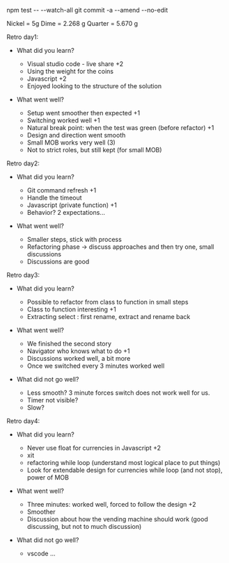 npm test -- --watch-all
git commit -a --amend --no-edit

Nickel = 5g
Dime = 2.268 g
Quarter = 5.670 g

Retro day1:

* What did you learn?

  * Visual studio code - live share +2
  * Using the weight for the coins
  * Javascript +2
  * Enjoyed looking to the structure of the solution  
  
* What went well?

  * Setup went smoother then expected +1
  * Switching worked well +1
  * Natural break point: when the test was green (before refactor) +1
  * Design and direction went smooth
  * Small MOB works very well (3)
  * Not to strict roles, but still kept (for small MOB)

Retro day2:

* What did you learn?
  * Git command refresh +1
  * Handle the timeout
  * Javascript (private function) +1
  * Behavior? 2 expectations...

* What went well?
  * Smaller steps, stick with process
  * Refactoring phase -> discuss approaches and then try one, small discussions
  * Discussions are good

Retro day3:

* What did you learn?
  * Possible to refactor from class to function in small steps
  * Class to function interesting +1
  * Extracting select : first rename, extract and rename back
  
* What went well?
  * We finished the second story
  * Navigator who knows what to do +1
  * Discussions worked well, a bit more
  * Once we switched every 3 minutes worked well

* What did not go well?
  * Less smooth? 3 minute forces switch does not work well for us.
  * Timer not visible?
  * Slow?

Retro day4:

* What did you learn?
  * Never use float for currencies in Javascript +2
  * xit
  * refactoring while loop (understand most logical place to put things)
  * Look for extendable design for currencies while loop (and not stop), power of MOB

* What went well?
  * Three minutes: worked well, forced to follow the design +2
  * Smoother
  * Discussion about how the vending machine should work (good discussing, but not to much discussion)

* What did not go well?
  * vscode ...